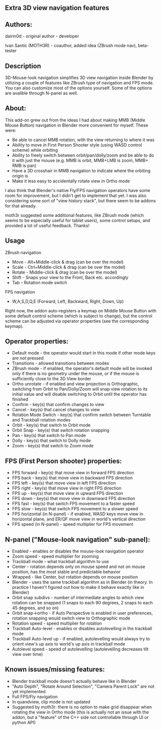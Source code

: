 ## Extra 3D view navigation features

## Authors:

dairin0d - original author - developer

Ivan Santic (MOTH3R) - coauthor, added idea (ZBrush mode nav), beta-tester

## Description

3D-Mouse-look navigation simplifies 3D view navigation inside Blender by utilizing a couple of features like ZBrush type of navigation and FPS mode. You can also customize most of the options yourself. Some of the options are avalible through N-panel as well.

## About:

This add-on grew out from the ideas I had about making MMB (Middle Mouse Button) navigation in Blender more convenient for myself. These were:
* Be able to cancel MMB rotation, with the view returning to where it was
* Ability to move in First Person Shooter style (using WASD control scheme) while orbiting
* Ability to freely switch between orbit/pan/dolly/zoom and be able to do it with just the mouse (e.g. MMB is orbit, MMB+LMB is zoom, MMB+ RMB is pan)
* Have a 3D crosshair in MMB navigation to indicate where the orbiting origin is
* Make it less easy to accidentally rotate view in Ortho mode

I also think that Blender's native Fly/FPS navigation operators have some room for improvement, but I didn't get to implement that yet. I was also considering some sort of "view history stack", but there seem to be addons for that already.

moth3r suggested some additional features, like ZBrush mode (which seems to be especially useful for tablet users), some control setups, and provided a lot of useful feedback. Thanks!

## Usage

ZBrush navigation
* Move - Alt+Middle-click & drag (can be over the model)
* Scale - Ctrl+Middle-click & drag (can be over the model)
* Rotate - Middle-click & drag (can be over the model)
* Shift - Snaps your view to the Front, Back etc. accordingly
* Tab - Rotation mode switch

FPS navigation
* W,A,S,D,Q,E (Forward, Left, Backward, Right, Down, Up)

Right now, the addon auto-registers a keymap on Middle Mouse Button with some default control scheme (which is subject to change), but the control scheme can be adjusted via operator properties (see the corresponding keymap).

## Operator properties:
* Default mode - the operator would start in this mode if other mode keys are not pressed
* Transitions - allowed transitions between modes
* ZBrush mode - if enabled, the operator's default mode will be invoked only if there is no geometry under the mouse, or if the mouse is sufficiently close to the 3D View border
* Ortho unrotate - if enabled and view projection is Orthographic, switching from Orbit to Pan/Dolly/Zoom will snap view rotation to its initial value and will disable switching to Orbit until the operator has finished
* Confirm - key(s) that confirm changes to view
* Cancel - key(s) that cancel changes to view
* Rotation Mode Switch - key(s) that confirm switch between Turntable and Trackball rotation modes
* Orbit - key(s) that switch to Orbit mode
* Orbit Snap - key(s) that switch rotation snapping
* Pan - key(s) that switch to Pan mode
* Dolly - key(s) that switch to Dolly mode
* Zoom - key(s) that switch to Zoom mode

## FPS (First Person shooter) properties:
* FPS forward - key(s) that move view in forward FPS direction
* FPS back - key(s) that move view in backward FPS direction
* FPS left - key(s) that move view in left FPS direction
* FPS right - key(s) that move view in right FPS direction
* FPS up - key(s) that move view in upward FPS direction
* FPS down - key(s) that move view in downward FPS direction
* FPS fast - key(s) that switch FPS movement to a faster speed
* FPS slow - key(s) that switch FPS movement to a slower speed
* FPS horizontal (in N-panel) - if enabled, WASD keys move view in horizontal plane, and ER/QF move view in world's vertical direction
* FPS speed (in N-panel) - speed multiplier for FPS movement

## N-panel ("Mouse-look navigation" sub-panel):
* Enabled - enables or disables the mouse-look navigation operator
* Zoom speed - speed multiplier for zooming
* Trackball mode - what trackball algorithm to use
 * Center - rotation depends only on mouse speed and not on mouse position; has the most stable and predictable behavior
 * Wrapped - like Center, but rotation depends on mouse position
 * Blender - uses the same trackball algorithm as in Blender (in theory. In practice I haven't figured out how to make it behave exactly like in Blender)
* Orbit snap subdivs - number of intermediate angles to which view rotation can be snapped (1 snaps to each 90 degrees, 2 snaps to each 45 degrees, and so on)
* Orbit snap->ortho - if Auto Perspective is enabled in user preferences, rotation snapping would switch view to Orthographic mode
* Rotation speed - speed multiplier for rotation
* Trackball Auto-level - enables or disables autolevelling in the trackball mode
* Trackball Auto-level up - if enabled, autolevelling would always try to orient view's up axis to world's up axis in trackball mode
* Autolevel speed - speed of autolevelling (autolevelling decreases tilt view over time)

## Known issues/missing features:
* Blender trackball mode doesn't actually behave like in Blender
* "Auto Depth", "Rotate Around Selection", "Camera Parent Lock" are not yet implemented
* Full FPS/Fly navigation
* In quandview, clip mode is not updated
* Suggested by moth3r: there is no option to make grid disappear when rotating the view in Ortho mode (this is actually not an issue with the addon, but a "feature" of the C++ side not controllable through UI or python API)
